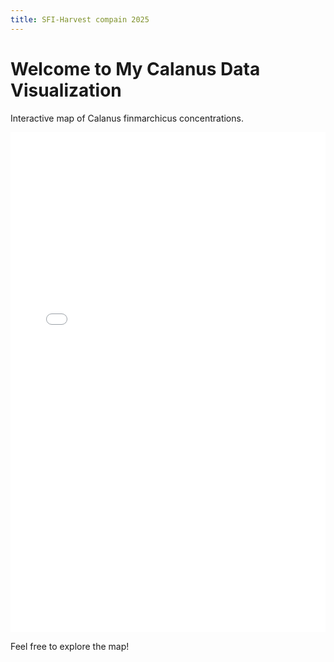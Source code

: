 ```yaml
---
title: SFI-Harvest compain 2025
---
```


# Welcome to My Calanus Data Visualization

Interactive map of Calanus finmarchicus concentrations.

<iframe src="calanus_plot.html" width="100%" height="800px" style="border:none;"></iframe>

Feel free to explore the map!

